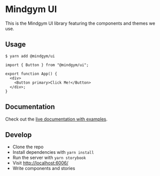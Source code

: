 # Mindgym UI

This is the Mindgym UI library featuring the components and themes we use.

## Usage

```shell
$ yarn add @mindgym/ui
```

```tsx
import { Button } from "@mindgym/ui";

export function App() {
  <div>
    <Button primary>Click Me!</Button>
  </div>;
}
```

## Documentation

Check out the [live documentation with examples](https://62abf4f085bb45dc2ec9506c-cywkhuyjto.chromatic.com/).

## Develop

- Clone the repo
- Install dependencies with `yarn install`
- Run the server with `yarn storybook`
- Visit [http://localhost:6006/](http://localhost:6006/)
- Write components and stories
